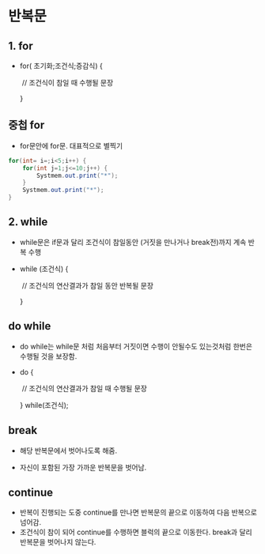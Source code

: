 # 반복문

##  1. for

- for( 초기화;조건식;증감식) {

  ​    // 조건식이 참일 때 수행될 문장

  }

## 중첩 for

- for문안에 for문. 대표적으로 별찍기

```java
for(int= i=;i<5;i++) {
	for(int j=1;j<=10;j++) {
		Systmem.out.print("*");
	}
	Systmem.out.print("*");
} 
```

## 2. while

- while문은 if문과 달리 조건식이 참일동안 (거짓을 만나거나 break전)까지 계속 반복 수행

- while (조건식) {

  ​     // 조건식의 연산결과가 참일 동안 반복될 문장

  }

## do while

- do while는 while문 처럼 처음부터 거짓이면 수행이 안될수도 있는것처럼 한번은 수행될 것을 보장함.

- do {

  ​     // 조건식의 연산결과가 참일 때 수행될 문장

  } while(조건식);



## break

- 해당 반복문에서 벗어나도록 해줌.

- 자신이 포함된 가장 가까운 반복문을 벗어남.



## continue

- 반복이 진행되는 도중 continue를 만나면 반복문의 끝으로 이동하여 다음 반복으로 넘어감.
- 조건식이 참이 되어 continue를 수행하면 블럭의 끝으로 이동한다. break과 달리 반복문을 벗어나지 않는다.